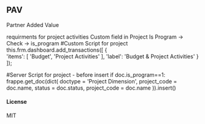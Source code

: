 ## PAV

Partner Added Value

requirments for project activities
Custom field in Project
Is Program -> Check -> is_program
#Custom Script for project
this.frm.dashboard.add_transactions([
	{	    
		'items': [
			'Budget',
			'Project Activities'
		],
		'label': 'Budget & Project Activities'
	}	
]);

#Server Script for project - before insert
if doc.is_program==1:
    frappe.get_doc(dict(
            doctype = 'Project Dimension',
            project_code = doc.name,
            status = doc.status,
            project_code = doc.name
        )).insert()

#### License

MIT
